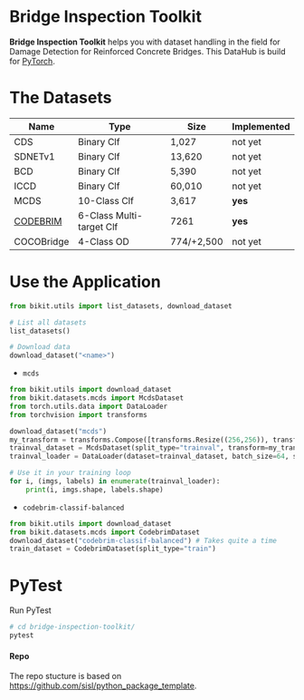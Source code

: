 # Bridge Inspection Toolkit


**Bridge Inspection Toolkit** helps you with dataset handling in the field for Damage Detection for Reinforced Concrete Bridges.
This DataHub is build for [PyTorch](https://pytorch.org/). 

# The Datasets


| Name | Type |  Size | Implemented
|----|-----|---|---|
CDS  | Binary Clf  | 1,027 | not yet
SDNETv1  | Binary Clf  | 13,620 | not yet
BCD  | Binary Clf  | 5,390 | not yet
ICCD  | Binary Clf  | 60,010 | not yet
MCDS  | 10-Class Clf  | 3,617 | **yes**
[CODEBRIM](https://openaccess.thecvf.com/content_CVPR_2019/html/Mundt_Meta-Learning_Convolutional_Neural_Architectures_for_Multi-Target_Concrete_Defect_Classification_With_CVPR_2019_paper.html)  | 6-Class Multi-target Clf  | 7261 | **yes**
COCOBridge  | 4-Class OD  | 774/+2,500 | not yet


# Use the Application

```python
from bikit.utils import list_datasets, download_dataset

# List all datasets
list_datasets()

# Download data
download_dataset("<name>") 
```

* `mcds`


```python
from bikit.utils import download_dataset
from bikit.datasets.mcds import McdsDataset
from torch.utils.data import DataLoader
from torchvision import transforms

download_dataset("mcds") 
my_transform = transforms.Compose([transforms.Resize((256,256)), transforms.ToTensor()])
trainval_dataset = McdsDataset(split_type="trainval", transform=my_transform)
trainval_loader = DataLoader(dataset=trainval_dataset, batch_size=64, shuffle=False, num_workers=0)

# Use it in your training loop
for i, (imgs, labels) in enumerate(trainval_loader):
	print(i, imgs.shape, labels.shape)
```

* `codebrim-classif-balanced`

```python
from bikit.utils import download_dataset
from bikit.datasets.mcds import CodebrimDataset
download_dataset("codebrim-classif-balanced") # Takes quite a time
train_dataset = CodebrimDataset(split_type="train")
```

# PyTest

Run PyTest

```bash
# cd bridge-inspection-toolkit/
pytest
```



#### Repo

The repo stucture is based on https://github.com/sisl/python_package_template.
